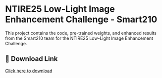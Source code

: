 # NTIRE25 Low-Light Image Enhancement Challenge - Smart210

This project contains the code, pre-trained weights, and enhanced results from the Smart210 team for the NTIRE25 Low-Light Image Enhancement Challenge.  

## 🔗 Download Link  
[Click here to download](https://pan.baidu.com/s/1ek5NQhvJpre6KFRLsAjsxA?pwd=yucu)
